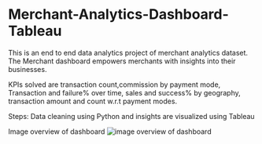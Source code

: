 # Merchant-Analytics-Dashboard-Tableau
This is an end to end data analytics project of merchant analytics dataset. The Merchant dashboard empowers merchants with insights into their businesses.

KPIs solved are transaction count,commission by payment mode, Transaction and failure% over time, sales and success% by geography, transaction amount and count w.r.t payment modes.

Steps: Data cleaning using Python and insights are visualized using Tableau

Image overview of dashboard
![image overview of dashboard](https://github.com/neerajamarianoel/Merchant-Analytics-Dashboard-Tableau-/assets/130915823/0162bd0a-c62a-4071-8bf1-9e17d29ae7ea)
